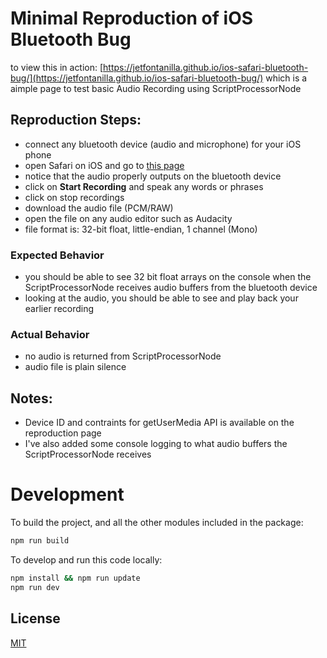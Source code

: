 # Minimal Reproduction of iOS Bluetooth Bug

to view this in action: [https://jetfontanilla.github.io/ios-safari-bluetooth-bug/](https://jetfontanilla.github.io/ios-safari-bluetooth-bug/) which is a aimple page to test basic Audio Recording using ScriptProcessorNode

## Reproduction Steps:
- connect any bluetooth device (audio and microphone) for your iOS phone
- open Safari on iOS and go to [this page](https://jetfontanilla.github.io/ios-safari-bluetooth-bug/)
- notice that the audio properly outputs on the bluetooth device
- click on **Start Recording** and speak any words or phrases
- click on stop recordings
- download the audio file (PCM/RAW)
- open the file on any audio editor such as Audacity
- file format is: 32-bit float, little-endian, 1 channel (Mono)

### Expected Behavior
- you should be able to see 32 bit float arrays on the console when the ScriptProcessorNode receives audio buffers from the bluetooth device
- looking at the audio, you should be able to see and play back your earlier recording

### Actual Behavior
- no audio is returned from ScriptProcessorNode
- audio file is plain silence

## Notes:
- Device ID and contraints for getUserMedia API is available on the reproduction page
- I've also added some console logging to what audio buffers the ScriptProcessorNode receives


# Development

To build the project, and all the other modules included in the package:

```bash
npm run build
```

To develop and run this code locally:

```bash
npm install && npm run update
npm run dev
```


## License

[MIT](LICENSE)